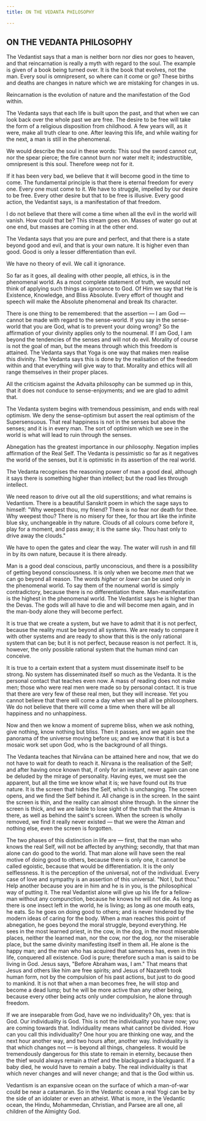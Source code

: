 ```yaml
---
title: ON THE VEDANTA PHILOSOPHY

---
```





  

## ON THE VEDANTA PHILOSOPHY

The Vedantist says that a man is neither born nor dies nor goes to
heaven, and that reincarnation is really a myth with regard to the soul.
The example is given of a book being turned over. It is the book that
evolves, not the man. Every soul is omnipresent, so where can it come or
go? These births and deaths are changes in nature which we are mistaking
for changes in us.

Reincarnation is the evolution of nature and the manifestation of the
God within.

The Vedanta says that each life is built upon the past, and that when we
can look back over the whole past we are free. The desire to be free
will take the form of a religious disposition from childhood. A few
years will, as it were, make all truth clear to one. After leaving this
life, and while waiting for the next, a man is still in the phenomenal.

We would describe the soul in these words: This soul the sword cannot
cut, nor the spear pierce; the fire cannot burn nor water melt it;
indestructible, omnipresent is this soul. Therefore weep not for it.

If it has been very bad, we believe that it will become good in the time
to come. The fundamental principle is that there is eternal freedom for
every one. Every one must come to it. We have to struggle, impelled by
our desire to be free. Every other desire but that to be free is
illusive. Every good action, the Vedantist says, is a manifestation of
that freedom.

I do not believe that there will come a time when all the evil in the
world will vanish. How could that be? This stream goes on. Masses of
water go out at one end, but masses are coming in at the other end.

The Vedanta says that you are pure and perfect, and that there is a
state beyond good and evil, and that is your own nature. It is higher
even than good. Good is only a lesser differentiation than evil.

We have no theory of evil. We call it ignorance.

So far as it goes, all dealing with other people, all ethics, is in the
phenomenal world. As a most complete statement of truth, we would not
think of applying such things as ignorance to God. Of Him we say that He
is Existence, Knowledge, and Bliss Absolute. Every effort of thought and
speech will make the Absolute phenomenal and break Its character.

There is one thing to be remembered: that the assertion — I am God —
cannot be made with regard to the sense-world. If you say in the
sense-world that you are God, what is to prevent your doing wrong? So
the affirmation of your divinity applies only to the noumenal. If I am
God, I am beyond the tendencies of the senses and will not do evil.
Morality of course is not the goal of man, but the means through which
this freedom is attained. The Vedanta says that Yoga is one way that
makes men realise this divinity. The Vedanta says this is done by the
realisation of the freedom within and that everything will give way to
that. Morality and ethics will all range themselves in their proper
places.

All the criticism against the Advaita philosophy can be summed up in
this, that it does not conduce to sense-enjoyments; and we are glad to
admit that.

The Vedanta system begins with tremendous pessimism, and ends with real
optimism. We deny the sense-optimism but assert the real optimism of the
Supersensuous. That real happiness is not in the senses but above the
senses; and it is in every man. The sort of optimism which we see in the
world is what will lead to ruin through the senses.

Abnegation has the greatest importance in our philosophy. Negation
implies affirmation of the Real Self. The Vedanta is pessimistic so far
as it negatives the world of the senses, but it is optimistic in its
assertion of the real world.

The Vedanta recognises the reasoning power of man a good deal, although
it says there is something higher than intellect; but the road lies
through intellect.

We need reason to drive out all the old superstitions; and what remains
is Vedantism. There is a beautiful Sanskrit poem in which the sage says
to himself: "Why weepest thou, my friend? There is no fear nor death for
thee. Why weepest thou? There is no misery for thee, for thou art like
the infinite blue sky, unchangeable in thy nature. Clouds of all colours
come before it, play for a moment, and pass away; it is the same sky.
Thou hast only to drive away the clouds."

We have to open the gates and clear the way. The water will rush in and
fill in by its own nature, because it is there already.

Man is a good deal conscious, partly unconscious, and there is a
possibility of getting beyond consciousness. It is only when we become
*men* that we can go beyond all reason. The words *higher* or *lower*
can be used only in the phenomenal world. To say them of the noumenal
world is simply contradictory, because there is no differentiation
there. Man-manifestation is the highest in the phenomenal world. The
Vedantist says he is higher than the Devas. The gods will all have to
die and will become men again, and in the man-body alone they will
become perfect.

It is true that we create a system, but we have to admit that it is not
perfect, because the reality must be beyond all systems. We are ready to
compare it with other systems and are ready to show that this is the
only rational system that can be; but it is not perfect, because reason
is not perfect. It is, however, the only possible rational system that
the human mind can conceive.

It is true to a certain extent that a system must disseminate itself to
be strong. No system has disseminated itself so much as the Vedanta. It
is the personal contact that teaches even now. A mass of reading does
not make men; those who were real men were made so by personal contact.
It is true that there are very few of these real men, but they will
increase. Yet you cannot believe that there will come a day when we
shall all be philosophers. We do not believe that there will come a time
when there will be all happiness and no unhappiness.

Now and then we know a moment of supreme bliss, when we ask nothing,
give nothing, know nothing but bliss. Then it passes, and we again see
the panorama of the universe moving before us; and we know that it is
but a mosaic work set upon God, who is the background of all things.

The Vedanta teaches that Nirvāna can be attained here and now, that we
do not have to wait for death to reach it. Nirvana is the realisation of
the Self; and after having once known that, if only for an instant,
never again can one be deluded by the mirage of personality. Having
eyes, we must see the apparent, but all the time we know what it is; we
have found out its true nature. It is the screen that hides the Self,
which is unchanging. The screen opens, and we find the Self behind it.
All change is in the screen. In the saint the screen is thin, and the
reality can almost shine through. In the sinner the screen is thick, and
we are liable to lose sight of the truth  that the Atman is there, as
well as behind the saint's screen. When the screen is wholly removed, we
find it really never existed — that we were the Atman and nothing else,
even the screen is forgotten.

The two phases of this distinction in life are — first, that the man who
knows the real Self, will not be affected by anything; secondly, that
that man alone can do good to the world. That man alone will have seen
the real motive of doing good to others, because there is only one, it
cannot be called egoistic, because that would be differentiation. It is
the only selflessness. It is the perception of the universal, not of the
individual. Every case of love and sympathy is an assertion of this
universal. "Not I, but thou." Help another because you are in him and he
is in you, is the philosophical way of putting it. The real Vedantist
alone will give up his life for a fellow-man without any compunction,
because he knows he will not die. As long as there is one insect left in
the world, he is living; as long as one mouth eats, he eats. So he goes
on doing good to others; and is never hindered by the modern ideas of
caring for the body. When a man reaches this point of abnegation, he
goes beyond the moral struggle, beyond everything. He sees in the most
learned priest, in the cow, in the dog, in the most miserable places,
neither the learned man, nor the cow, nor the dog, nor the miserable
place, but the same divinity manifesting itself in them all. He alone is
the happy man; and the man who has acquired that sameness has, even in
this life, conquered all existence. God is pure; therefore such a man is
said to be living in God. Jesus says, "Before Abraham was, I am." That
means that Jesus and others like him are free spirits; and Jesus of
Nazareth took human form, not by the compulsion of his past actions, but
just to do good to mankind. It is not that when a man becomes free, he
will stop and become a dead lump; but he will be more active than any
other being, because every other being acts only under compulsion, he
alone through freedom.

If we are inseparable from God, have we no individuality? Oh, yes: that
is God. Our individuality is God. This is not the individuality you have
now; you are coming towards that. Individuality means what cannot be
divided. How can you call this individuality? One hour you are thinking
one way, and the next hour another way, and two hours after, another
way. Individuality is that which changes not — is beyond all things,
changeless. It would be tremendously dangerous for this state to remain
in eternity, because then the thief would always remain a thief and the
blackguard a blackguard. If a baby died, he would have to remain a baby.
The real individuality is that which never changes and will never
change; and that is the God within us.

Vedantism is an expansive ocean on the surface of which a man-of-war
could be near a catamaran. So in the Vedantic ocean a real Yogi can be
by the side of an idolater or even an atheist. What is more, in the
Vedantic ocean, the Hindu, Mohammedan, Christian, and Parsee are all
one, all children of the Almighty God.


